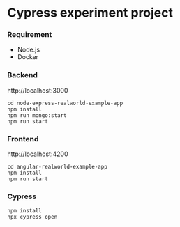 # Cypress experiment project

### Requirement 
- Node.js
- Docker

### Backend 

http://localhost:3000

```
cd node-express-realworld-example-app
npm install
npm run mongo:start
npm run start 
```

### Frontend 

http://localhost:4200

```
cd angular-realworld-example-app
npm install
npm run start 
```

### Cypress 

```
npm install
npx cypress open
```
